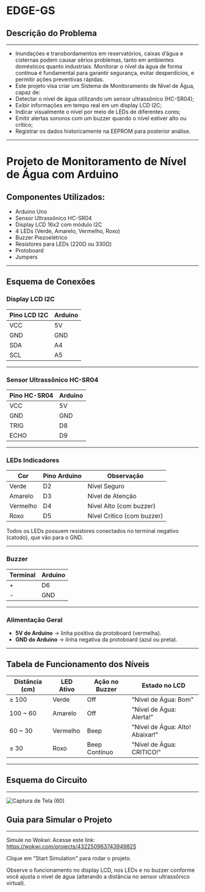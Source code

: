 # EDGE-GS


 ## Descrição do Problema

---

- Inundações e transbordamentos em reservatórios, caixas d’água e cisternas podem causar sérios problemas, tanto em ambientes domésticos quanto industriais. Monitorar o nível da água de forma contínua é fundamental para garantir segurança, evitar desperdícios, e permitir ações preventivas rápidas.
-  Este projeto visa criar um Sistema de Monitoramento de Nível de Água, capaz de:
- Detectar o nível de água utilizando um sensor ultrassônico (HC-SR04);
- Exibir informações em tempo real em um display LCD I2C;
- Indicar visualmente o nível por meio de LEDs de diferentes cores;
- Emitir alertas sonoros com um buzzer quando o nível estiver alto ou crítico;
- Registrar os dados historicamente na EEPROM para posterior análise.

---


 #  Projeto de Monitoramento de Nível de Água com Arduino

##  Componentes Utilizados:
- Arduino Uno
- Sensor Ultrassônico HC-SR04
- Display LCD 16x2 com módulo I2C
- 4 LEDs (Verde, Amarelo, Vermelho, Roxo)
- Buzzer Piezoelétrico
- Resistores para LEDs (220Ω ou 330Ω)
- Protoboard
- Jumpers

---

##  Esquema de Conexões

###  Display LCD I2C
| Pino LCD I2C | Arduino |
|----------------|---------|
| VCC            | 5V      |
| GND            | GND     |
| SDA            | A4      |
| SCL            | A5      |

---

###  Sensor Ultrassônico HC-SR04
| Pino HC-SR04 | Arduino |
|---------------|---------|
| VCC           | 5V      |
| GND           | GND     |
| TRIG          | D8      |
| ECHO          | D9      |

---

###  LEDs Indicadores
| Cor     | Pino Arduino | Observação                |
|---------|---------------|---------------------------|
| Verde   | D2            | Nível Seguro              |
| Amarelo | D3            | Nível de Atenção          |
| Vermelho| D4            | Nível Alto (com buzzer)   |
| Roxo    | D5            | Nível Crítico (com buzzer)|

 Todos os LEDs possuem resistores conectados no terminal negativo (catodo), que vão para o GND.

---

###  Buzzer
| Terminal | Arduino |
|-----------|---------|
| +         | D6      |
| -         | GND     |

---

###  Alimentação Geral
- **5V do Arduino** → linha positiva da protoboard (vermelha).
- **GND do Arduino** → linha negativa da protoboard (azul ou preta).

---

##  Tabela de Funcionamento dos Níveis

| Distância (cm) | LED Ativo | Ação no Buzzer | Estado no LCD                      |
|-----------------|-----------|----------------|-------------------------------------|
| ≥ 100           | Verde     | Off            | "Nível de Água: Bom"               |
| 100 ~ 60        | Amarelo   | Off            | "Nível de Água: Alerta!"           |
| 60 ~ 30         | Vermelho  | Beep           | "Nível de Água: Alto! Abaixar!"    |
| ≤ 30            | Roxo      | Beep Contínuo  | "Nível de Água: CRITICO!"          |

---

##  Esquema do Circuito

---

![Captura de Tela (60)](https://github.com/user-attachments/assets/7610a037-aed4-4bee-823f-fdab728f90de)



##  Guia para Simular o Projeto

---

 Simule no Wokwi:
Acesse este link: https://wokwi.com/projects/432250963743949825

Clique em "Start Simulation" para rodar o projeto.

Observe o funcionamento no display LCD, nos LEDs e no buzzer conforme você ajusta o nível de água (alterando a distância no sensor ultrassônico virtual).
